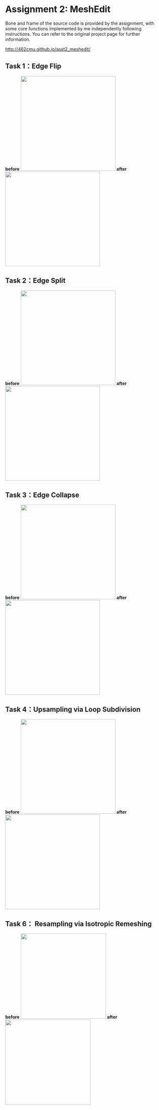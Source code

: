 # Assignment 2: MeshEdit

Bone and frame of the source code is provided by the assignment, with some core functions implemented by me independently following instructions. You can refer to the original project page for further information.

http://462cmu.github.io/asst2_meshedit/

## Task 1：Edge Flip

**before**
<img src="http://imglf5.nosdn.127.net/img/L3pWV1luYk9ob2RzMHpOVGJxVzhKaHlMRVhDWEJkc1BXRXA5WldhUlN2WmEvSEljS2I3dHRnPT0.jpg?imageView&thumbnail=1680x0&quality=96&stripmeta=0&type=jpg" height="300"> **after**
<img src="http://imglf6.nosdn.127.net/img/L3pWV1luYk9ob2RzMHpOVGJxVzhKbCsrUWNGODh3SXFNUjI4UDlRMDJVWXBma1pBcnNDMjdRPT0.jpg?imageView&thumbnail=1680x0&quality=96&stripmeta=0&type=jpg" height="300">

## Task 2：Edge Split

**before**
<img src="http://imglf5.nosdn.127.net/img/L3pWV1luYk9ob2RzMHpOVGJxVzhKZ3RrUEpDR0VJVWtvMDJleVh4eFRCUEtaZVlzZU9pejdRPT0.jpg?imageView&thumbnail=1680x0&quality=96&stripmeta=0&type=jpg" height="300"> **after**
<img src="http://imglf3.nosdn.127.net/img/L3pWV1luYk9ob2RzMHpOVGJxVzhKdk5hblBIcS9mTEE1NWJVc0xud2NleU9DR0pVTmhNakl3PT0.jpg?imageView&thumbnail=1680x0&quality=96&stripmeta=0&type=jpg" height="300">

## Task 3：Edge Collapse

**before**
<img src="http://imglf4.nosdn.127.net/img/L3pWV1luYk9ob2RzMHpOVGJxVzhKZ002b29rOGQvZzVDR1VUbTNSTFFpa0xlYnpqY3p0MkJnPT0.jpg?imageView&thumbnail=1680x0&quality=96&stripmeta=0&type=jpg" height="300"> **after**
<img src="http://imglf5.nosdn.127.net/img/L3pWV1luYk9ob2RzMHpOVGJxVzhKcktWUkVwQ3lRT1Q1U1BWVVVLeVRHYldrazFyakg1WldBPT0.jpg?imageView&thumbnail=1680x0&quality=96&stripmeta=0&type=jpg" height="300">

## Task 4：Upsampling via Loop Subdivision

**before**
<img src="http://imglf6.nosdn.127.net/img/L3pWV1luYk9ob2RzMHpOVGJxVzhKaEVMOURDL2dJMGpXNHZkT1o4d0o5RkJLK0t2c0wwNW13PT0.jpg?imageView&thumbnail=1680x0&quality=96&stripmeta=0&type=jpg" height="300"> **after**
<img src="http://imglf6.nosdn.127.net/img/L3pWV1luYk9ob2RzMHpOVGJxVzhKczM3U0lBUTU5ZDYxQWcwSm9ZdmNsZ3E4OWlmVS8zUVl3PT0.jpg?imageView&thumbnail=1680x0&quality=96&stripmeta=0&type=jpg" height="300">

## Task 6： Resampling via Isotropic Remeshing

**before**
<img src="http://imglf6.nosdn.127.net/img/L3pWV1luYk9ob2RzMHpOVGJxVzhKb29zZmxsaG9NTmlRekp3czhaMURlVlNSbEY1SkpjaHVBPT0.jpg?imageView&thumbnail=1680x0&quality=96&stripmeta=0&type=jpg" height="270"> **after**
<img src="http://imglf3.nosdn.127.net/img/L3pWV1luYk9ob2RzMHpOVGJxVzhKcWtLNDQ4TUxwaFk3YTBpYUdnYU5KdXJaU1VDNmJTbjlBPT0.jpg?imageView&thumbnail=1680x0&quality=96&stripmeta=0&type=jpg" height="270">

